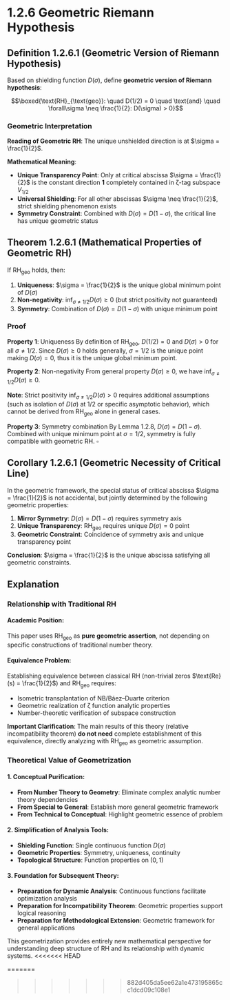 # 1.2.6 Geometric Riemann Hypothesis

## Definition 1.2.6.1 (Geometric Version of Riemann Hypothesis)

Based on shielding function $D(\sigma)$, define **geometric version of Riemann hypothesis**:

$$\boxed{\text{RH}_{\text{geo}}: \quad D(1/2) = 0 \quad \text{and} \quad \forall\sigma \neq \frac{1}{2}: D(\sigma) > 0}$$

### Geometric Interpretation

**Reading of Geometric RH**: The unique unshielded direction is at $\sigma = \frac{1}{2}$.

**Mathematical Meaning**:
- **Unique Transparency Point**: Only at critical abscissa $\sigma = \frac{1}{2}$ is the constant direction $\mathbf{1}$ completely contained in ζ-tag subspace $V_{1/2}$
- **Universal Shielding**: For all other abscissas $\sigma \neq \frac{1}{2}$, strict shielding phenomenon exists
- **Symmetry Constraint**: Combined with $D(\sigma) = D(1-\sigma)$, the critical line has unique geometric status

## Theorem 1.2.6.1 (Mathematical Properties of Geometric RH)

If $\text{RH}_{\text{geo}}$ holds, then:

1. **Uniqueness**: $\sigma = \frac{1}{2}$ is the unique global minimum point of $D(\sigma)$
2. **Non-negativity**: $\inf_{\sigma \neq 1/2} D(\sigma) \geq 0$ (but strict positivity not guaranteed)
3. **Symmetry**: Combination of $D(\sigma) = D(1-\sigma)$ with unique minimum point

### Proof

**Property 1**: Uniqueness
By definition of $\text{RH}_{\text{geo}}$, $D(1/2) = 0$ and $D(\sigma) > 0$ for all $\sigma \neq 1/2$. Since $D(\sigma) \geq 0$ holds generally, $\sigma = 1/2$ is the unique point making $D(\sigma) = 0$, thus it is the unique global minimum point.

**Property 2**: Non-negativity
From general property $D(\sigma) \geq 0$, we have $\inf_{\sigma \neq 1/2} D(\sigma) \geq 0$.

**Note**: Strict positivity $\inf_{\sigma \neq 1/2} D(\sigma) > 0$ requires additional assumptions (such as isolation of $D(\sigma)$ at $1/2$ or specific asymptotic behavior), which cannot be derived from $\text{RH}_{\text{geo}}$ alone in general cases.

**Property 3**: Symmetry combination
By Lemma 1.2.8, $D(\sigma) = D(1-\sigma)$. Combined with unique minimum point at $\sigma = 1/2$, symmetry is fully compatible with geometric RH. $\square$

## Corollary 1.2.6.1 (Geometric Necessity of Critical Line)

In the geometric framework, the special status of critical abscissa $\sigma = \frac{1}{2}$ is not accidental, but jointly determined by the following geometric properties:

1. **Mirror Symmetry**: $D(\sigma) = D(1-\sigma)$ requires symmetry axis
2. **Unique Transparency**: $\text{RH}_{\text{geo}}$ requires unique $D(\sigma) = 0$ point
3. **Geometric Constraint**: Coincidence of symmetry axis and unique transparency point

**Conclusion**: $\sigma = \frac{1}{2}$ is the unique abscissa satisfying all geometric constraints.

## Explanation

### **Relationship with Traditional RH**

#### **Academic Position**:
This paper uses $\text{RH}_{\text{geo}}$ as **pure geometric assertion**, not depending on specific constructions of traditional number theory.

#### **Equivalence Problem**:
Establishing equivalence between classical RH (non-trivial zeros $\text{Re}(s) = \frac{1}{2}$) and $\text{RH}_{\text{geo}}$ requires:
- Isometric transplantation of NB/Báez–Duarte criterion
- Geometric realization of ζ function analytic properties
- Number-theoretic verification of subspace construction

**Important Clarification**: The main results of this theory (relative incompatibility theorem) **do not need** complete establishment of this equivalence, directly analyzing with $\text{RH}_{\text{geo}}$ as geometric assumption.

### **Theoretical Value of Geometrization**

#### **1. Conceptual Purification**:
- **From Number Theory to Geometry**: Eliminate complex analytic number theory dependencies
- **From Special to General**: Establish more general geometric framework
- **From Technical to Conceptual**: Highlight geometric essence of problem

#### **2. Simplification of Analysis Tools**:
- **Shielding Function**: Single continuous function $D(\sigma)$
- **Geometric Properties**: Symmetry, uniqueness, continuity
- **Topological Structure**: Function properties on $(0,1)$

#### **3. Foundation for Subsequent Theory**:
- **Preparation for Dynamic Analysis**: Continuous functions facilitate optimization analysis
- **Preparation for Incompatibility Theorem**: Geometric properties support logical reasoning
- **Preparation for Methodological Extension**: Geometric framework for general applications

This geometrization provides entirely new mathematical perspective for understanding deep structure of RH and its relationship with dynamic systems.
<<<<<<< HEAD


=======
>>>>>>> 882d405da5ee62a1e473195865cc1dcd09c108e1
